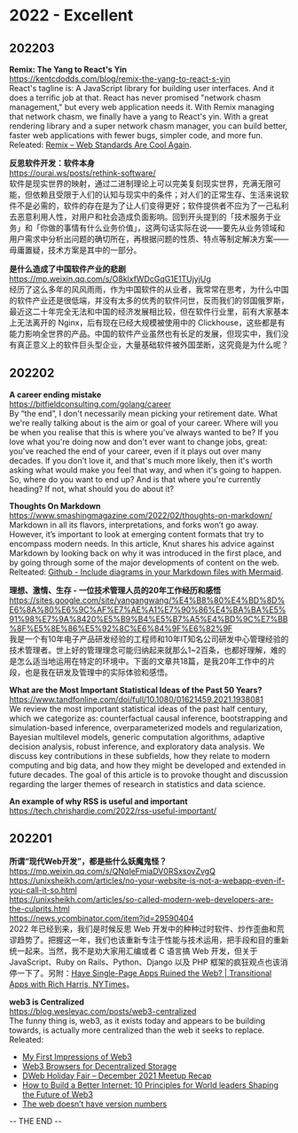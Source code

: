 2022 - Excellent
========  

## 202203

**Remix: The Yang to React's Yin**  
https://kentcdodds.com/blog/remix-the-yang-to-react-s-yin  
React's tagline is: A JavaScript library for building user interfaces. And it does a terrific job at that. React has never promised "network chasm management," but every web application needs it. With Remix managing that network chasm, we finally have a yang to React's yin. With a great rendering library and a super network chasm manager, you can build better, faster web applications with fewer bugs, simpler code, and more fun. Releated: [Remix – Web Standards Are Cool Again](https://www.simplethread.com/remix-web-standards-are-cool-again/).

**反思软件开发：软件本身**  
https://ourai.ws/posts/rethink-software/  
软件是现实世界的映射，通过二进制理论上可以完美复刻现实世界，充满无限可能，但依赖且受限于人们的认知与现实中的条件；对人们的正常生存、生活来说软件不是必需的，软件的存在是为了让人们变得更好；软件提供者不应为了一己私利去恶意利用人性，对用户和社会造成负面影响。回到开头提到的「技术服务于业务」和「你做的事情有什么业务价值」，这两句话实际在说——要先从业务领域和用户需求中分析出问题的确切所在，再根据问题的性质、特点等制定解决方案——毋庸置疑，技术方案是其中的一部分。

**是什么造成了中国软件产业的悲剧**  
https://mp.weixin.qq.com/s/O8klxfWDcGqG1E1TUjyjUg  
经历了这么多年的风风雨雨，作为中国软件的从业者，我常常在思考，为什么中国的软件产业还是很低端，并没有太多的优秀的软件问世，反而我们的邻国俄罗斯，最近这二十年完全无法和中国的经济发展相比较，但在软件行业里，前有大家基本上无法离开的 Nginx，后有现在已经大规模被使用中的 Clickhouse，这些都是有能力影响全世界的产品。中国的软件产业虽然也有长足的发展，但现实中，我们没有真正意义上的软件巨头型企业，大量基础软件被外国垄断，这究竟是为什么呢？

## 202202

**A career ending mistake**  
https://bitfieldconsulting.com/golang/career  
By “the end”, I don't necessarily mean picking your retirement date. What we're really talking about is the aim or goal of your career. Where will you be when you realise that this is where you've always wanted to be? If you love what you're doing now and don't ever want to change jobs, great: you've reached the end of your career, even if it plays out over many decades. If you don't love it, and that's much more likely, then it's worth asking what would make you feel that way, and when it's going to happen. So, where do you want to end up? And is that where you're currently heading? If not, what should you do about it?

**Thoughts On Markdown**  
https://www.smashingmagazine.com/2022/02/thoughts-on-markdown/  
Markdown in all its flavors, interpretations, and forks won’t go away. However, it’s important to look at emerging content formats that try to encompass modern needs. In this article, Knut shares his advice against Markdown by looking back on why it was introduced in the first place, and by going through some of the major developments of content on the web. Relteated: [Github - Include diagrams in your Markdown files with Mermaid](https://github.blog/2022-02-14-include-diagrams-markdown-files-mermaid/).  

**理想、激情、生存 - 一位技术管理人员的20年工作经历和感悟**  
https://sites.google.com/site/yangangwang/%E4%B8%80%E4%BD%8D%E6%8A%80%E6%9C%AF%E7%AE%A1%E7%90%86%E4%BA%BA%E5%91%98%E7%9A%8420%E5%B9%B4%E5%B7%A5%E4%BD%9C%E7%BB%8F%E5%8E%86%E5%92%8C%E6%84%9F%E6%82%9F  
我是一个有10年电子产品研发经验的工程师和10年IT知名公司研发中心管理经验的技术管理者。世上好的管理理念可能归纳起来就那么1~2百条，也都好理解，难的是怎么适当地运用在特定的环境中。下面的文章共18篇，是我20年工作中的片段，也是我在研发及管理中的实际体验和感悟。

**What are the Most Important Statistical Ideas of the Past 50 Years?**  
https://www.tandfonline.com/doi/full/10.1080/01621459.2021.1938081  
We review the most important statistical ideas of the past half century, which we categorize as: counterfactual causal inference, bootstrapping and simulation-based inference, overparameterized models and regularization, Bayesian multilevel models, generic computation algorithms, adaptive decision analysis, robust inference, and exploratory data analysis. We discuss key contributions in these subfields, how they relate to modern computing and big data, and how they might be developed and extended in future decades. The goal of this article is to provoke thought and discussion regarding the larger themes of research in statistics and data science.

**An example of why RSS is useful and important**  
https://tech.chrishardie.com/2022/rss-useful-important/  


## 202201

**所谓“现代Web开发”，都是些什么妖魔鬼怪？**  
https://mp.weixin.qq.com/s/QNqIeFmiaDV0RSxsovZvgQ  
https://unixsheikh.com/articles/no-your-website-is-not-a-webapp-even-if-you-call-it-so.html  
https://unixsheikh.com/articles/so-called-modern-web-developers-are-the-culprits.html  
https://news.ycombinator.com/item?id=29590404  
2022 年已经到来，我们是时候反思 Web 开发中的种种过时软件、炒作歪曲和荒谬趋势了。把握这一年，我们也该重新专注于性能与技术运用，把手段和目的重新统一起来。当然，我不是劝大家用汇编或者 C 语言搞 Web 开发，但关于 JavaScript、Ruby on Rails、Python、Django 以及 PHP 框架的疯狂观点也该消停一下了。另附：[Have Single-Page Apps Ruined the Web? | Transitional Apps with Rich Harris, NYTimes](https://www.youtube.com/watch?v=860d8usGC0o)。

**web3 is Centralized**  
https://blog.wesleyac.com/posts/web3-centralized  
The funny thing is, web3, as it exists today and appears to be building towards, is actually more centralized than the web it seeks to replace. Releated: 
- [My First Impressions of Web3](https://moxie.org/2022/01/07/web3-first-impressions.html)  
- [Web3 Browsers for Decentralized Storage](https://blog.ipfs.io/2022-01-07-web3-browsers-for-decentralized-storage/)  
- [DWeb Holiday Fair – December 2021 Meetup Recap](http://blog.archive.org/2022/01/05/dweb-holiday-fair-december-2021-meetup-recap/)  
- [How to Build a Better Internet: 10 Principles for World leaders Shaping the Future of Web3](https://a16z.com/2022/01/07/how-to-build-a-better-internet-10-principles-for-world-leaders-shaping-the-future-of-web3/)  
- [The web doesn’t have version numbers](https://hiddedevries.nl/en/blog/2022-01-03-the-web-doesnt-have-version-numbers)  

-- THE END --
